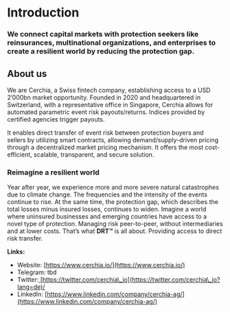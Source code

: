 # Introduction

### We connect capital markets with protection seekers like reinsurances, multinational organizations, and enterprises to create a resilient world by reducing the protection gap.

## About us

We are Cerchia, a Swiss fintech company, establishing access to a USD 2’000bn market opportunity. Founded in 2020 and headquartered in Switzerland, with a representative office in Singapore, Cerchia allows for automated parametric event risk payouts/returns. Indices provided by certified agencies trigger payouts.

It enables direct transfer of event risk between protection buyers and sellers by utilizing smart contracts, allowing demand/supply-driven pricing through a decentralized market pricing mechanism. It offers the most cost-efficient, scalable, transparent, and secure solution.

### Reimagine a resilient world

Year after year, we experience more and more severe natural catastrophes due to climate change. The frequencies and the intensity of the events continue to rise. At the same time, the protection gap, which describes the total losses minus insured losses, continues to widen. Imagine a world where uninsured businesses and emerging countries have access to a novel type of protection. Managing risk peer-to-peer, without intermediaries and at lower costs. That’s what **DRT™** is all about. Providing access to direct risk transfer.

**Links:**

* Website: [https://www.cerchia.io/](https://www.cerchia.io/)
* Telegram: tbd
* Twitter:[ ](https://twitter.com/cerchia\_io?lang=de)[https://twitter.com/cerchia\_io](https://twitter.com/cerchia\_io?lang=de)/
* LinkedIn: [https://www.linkedin.com/company/cerchia-ag/](https://www.linkedin.com/company/cerchia-ag/)

